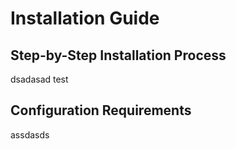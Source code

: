 # Installation Guide



## Step-by-Step Installation Process

dsadasad test

## Configuration Requirements

assdasds
